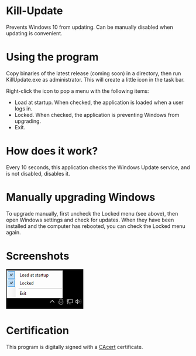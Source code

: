 # Kill-Update
Prevents Windows 10 from updating. Can be manually disabled when updating is convenient.

# Using the program
Copy binaries of the latest release (coming soon) in a directory, then run KillUpdate.exe as administrator. This will create a little icon in the task bar.

Right-click the icon to pop a menu with the following items:

- Load at startup. When checked, the application is loaded when a user logs in.
- Locked. When checked, the application is preventing Windows from upgrading.
- Exit.

# How does it work?
Every 10 seconds, this application checks the Windows Update service, and is not disabled, disables it.

# Manually upgrading Windows
To upgrade manually, first uncheck the Locked menu (see above), then open Windows settings and check for updates. When they have been installed and the computer has rebooted, you can check the Locked menu again.

# Screenshots

![Menu](/Screenshots/Menu.png?raw=true "The app menu")

# Certification
This program is digitally signed with a [CAcert](https://www.cacert.org/) certificate.
